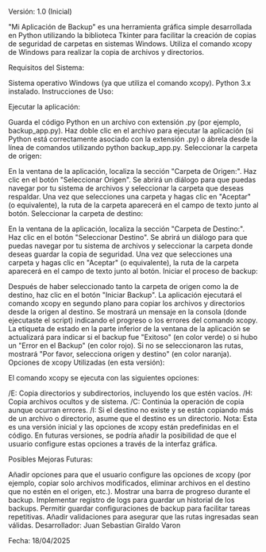 Versión: 1.0 (Inicial)

"Mi Aplicación de Backup" es una herramienta gráfica simple desarrollada en Python utilizando la biblioteca Tkinter para facilitar la creación de copias de seguridad de carpetas en sistemas Windows. Utiliza el comando xcopy de Windows para realizar la copia de archivos y directorios.

Requisitos del Sistema:

Sistema operativo Windows (ya que utiliza el comando xcopy).
Python 3.x instalado.
Instrucciones de Uso:

Ejecutar la aplicación:

Guarda el código Python en un archivo con extensión .py (por ejemplo, backup_app.py).
Haz doble clic en el archivo para ejecutar la aplicación (si Python está correctamente asociado con la extensión .py) o ábrela desde la línea de comandos utilizando python backup_app.py.
Seleccionar la carpeta de origen:

En la ventana de la aplicación, localiza la sección "Carpeta de Origen:".
Haz clic en el botón "Seleccionar Origen".
Se abrirá un diálogo para que puedas navegar por tu sistema de archivos y seleccionar la carpeta que deseas respaldar.
Una vez que selecciones una carpeta y hagas clic en "Aceptar" (o equivalente), la ruta de la carpeta aparecerá en el campo de texto junto al botón.
Seleccionar la carpeta de destino:

En la ventana de la aplicación, localiza la sección "Carpeta de Destino:".
Haz clic en el botón "Seleccionar Destino".
Se abrirá un diálogo para que puedas navegar por tu sistema de archivos y seleccionar la carpeta donde deseas guardar la copia de seguridad.
Una vez que selecciones una carpeta y hagas clic en "Aceptar" (o equivalente), la ruta de la carpeta aparecerá en el campo de texto junto al botón.
Iniciar el proceso de backup:

Después de haber seleccionado tanto la carpeta de origen como la de destino, haz clic en el botón "Iniciar Backup".
La aplicación ejecutará el comando xcopy en segundo plano para copiar los archivos y directorios desde la origen al destino.
Se mostrará un mensaje en la consola (donde ejecutaste el script) indicando el progreso o los errores del comando xcopy.
La etiqueta de estado en la parte inferior de la ventana de la aplicación se actualizará para indicar si el backup fue "Exitoso" (en color verde) o si hubo un "Error en el Backup" (en color rojo). Si no se seleccionaron las rutas, mostrará "Por favor, selecciona origen y destino" (en color naranja).
Opciones de xcopy Utilizadas (en esta versión):

El comando xcopy se ejecuta con las siguientes opciones:

/E: Copia directorios y subdirectorios, incluyendo los que estén vacíos.
/H: Copia archivos ocultos y de sistema.
/C: Continúa la operación de copia aunque ocurran errores.
/I: Si el destino no existe y se están copiando más de un archivo o directorio, asume que el destino es un directorio.
Nota: Esta es una versión inicial y las opciones de xcopy están predefinidas en el código. En futuras versiones, se podría añadir la posibilidad de que el usuario configure estas opciones a través de la interfaz gráfica.

Posibles Mejoras Futuras:

Añadir opciones para que el usuario configure las opciones de xcopy (por ejemplo, copiar solo archivos modificados, eliminar archivos en el destino que no estén en el origen, etc.).
Mostrar una barra de progreso durante el backup.
Implementar registro de logs para guardar un historial de los backups.
Permitir guardar configuraciones de backup para facilitar tareas repetitivas.
Añadir validaciones para asegurar que las rutas ingresadas sean válidas.
Desarrollador: Juan Sebastian Giraldo Varon

Fecha: 18/04/2025
